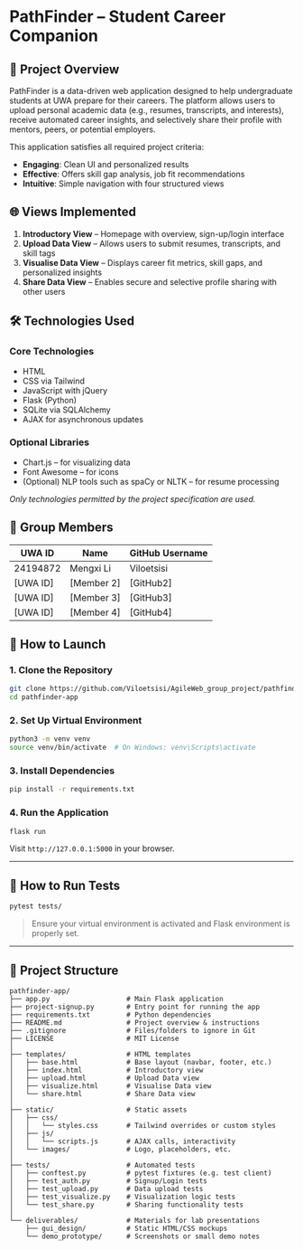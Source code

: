 
# PathFinder – Student Career Companion

## 📌 Project Overview
PathFinder is a data-driven web application designed to help undergraduate students at UWA prepare for their careers. The platform allows users to upload personal academic data (e.g., resumes, transcripts, and interests), receive automated career insights, and selectively share their profile with mentors, peers, or potential employers.

This application satisfies all required project criteria:
- **Engaging**: Clean UI and personalized results
- **Effective**: Offers skill gap analysis, job fit recommendations
- **Intuitive**: Simple navigation with four structured views

## 🌐 Views Implemented
1. **Introductory View** – Homepage with overview, sign-up/login interface
2. **Upload Data View** – Allows users to submit resumes, transcripts, and skill tags
3. **Visualise Data View** – Displays career fit metrics, skill gaps, and personalized insights
4. **Share Data View** – Enables secure and selective profile sharing with other users

## 🛠️ Technologies Used

### Core Technologies
- HTML
- CSS via Tailwind
- JavaScript with jQuery
- Flask (Python)
- SQLite via SQLAlchemy
- AJAX for asynchronous updates

### Optional Libraries
- Chart.js – for visualizing data
- Font Awesome – for icons
- (Optional) NLP tools such as spaCy or NLTK – for resume processing

*Only technologies permitted by the project specification are used.*

## 👥 Group Members

| UWA ID     | Name           | GitHub Username |
|------------|----------------|------------------|
| 24194872   | Mengxi Li      | Viloetsisi       |
| [UWA ID]   | [Member 2]     | [GitHub2]        |
| [UWA ID]   | [Member 3]     | [GitHub3]        |
| [UWA ID]   | [Member 4]     | [GitHub4]        |


## 🚀 How to Launch

### 1. Clone the Repository
```bash
git clone https://github.com/Viloetsisi/AgileWeb_group_project/pathfinder-app.git
cd pathfinder-app
```

### 2. Set Up Virtual Environment
```bash
python3 -m venv venv
source venv/bin/activate  # On Windows: venv\Scripts\activate
```

### 3. Install Dependencies
```bash
pip install -r requirements.txt
```

### 4. Run the Application
```bash
flask run
```
Visit `http://127.0.0.1:5000` in your browser.

---

## 🧪 How to Run Tests

```bash
pytest tests/
```

> Ensure your virtual environment is activated and Flask environment is properly set.

---

## 📂 Project Structure

```
pathfinder-app/
├── app.py                   # Main Flask application
├── project-signup.py        # Entry point for running the app
├── requirements.txt         # Python dependencies
├── README.md                # Project overview & instructions
├── .gitignore               # Files/folders to ignore in Git
├── LICENSE                  # MIT License
│
├── templates/               # HTML templates
│   ├── base.html            # Base layout (navbar, footer, etc.)
│   ├── index.html           # Introductory view
│   ├── upload.html          # Upload Data view
│   ├── visualize.html       # Visualise Data view
│   └── share.html           # Share Data view
│
├── static/                  # Static assets
│   ├── css/
│   │   └── styles.css       # Tailwind overrides or custom styles
│   ├── js/
│   │   └── scripts.js       # AJAX calls, interactivity
│   └── images/              # Logo, placeholders, etc.
│
├── tests/                   # Automated tests
│   ├── conftest.py          # pytest fixtures (e.g. test client)
│   ├── test_auth.py         # Signup/Login tests
│   ├── test_upload.py       # Data upload tests
│   ├── test_visualize.py    # Visualization logic tests
│   └── test_share.py        # Sharing functionality tests
│
└── deliverables/            # Materials for lab presentations
    ├── gui_design/          # Static HTML/CSS mockups
    └── demo_prototype/      # Screenshots or small demo notes

